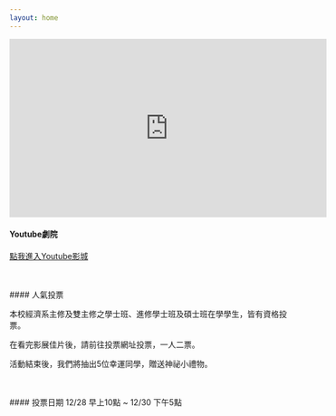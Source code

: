 ```yaml
---
layout: home
---
```

<iframe width="560" height="315" src="https://www.youtube.com/embed/IppXZwW6DAk" frameborder="0" gesture="media" allow="encrypted-media" allowfullscreen></iframe>

#### Youtube劇院

<a href="https://www.youtube.com/watch?v=8Pya7Qp5nAM&list=PLOVwDEu1EbN1pcb-QrvWreBr23hR3bDlU" id="download-button" class="btn-large waves-effect waves-light orange accent-5" target="_blank"> 點我進入Youtube影城 </a>

<br>
<br>
#### 人氣投票

本校經濟系主修及雙主修之學士班、進修學士班及碩士班在學學生，皆有資格投票。

在看完影展佳片後，請前往投票網址投票，一人二票。

活動結束後，我們將抽出5位幸運同學，贈送神祕小禮物。  

<br>
<br>
#### 投票日期
12/28 早上10點 ~ 12/30 下午5點
